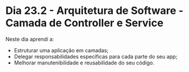 # Dia 23.2 - Arquitetura de Software - Camada de Controller e Service

Neste dia aprendi a:

- Estruturar uma aplicação em camadas;
- Delegar responsabilidades específicas para cada parte do seu app;
- Melhorar manutenibilidade e reusabilidade do seu código.
